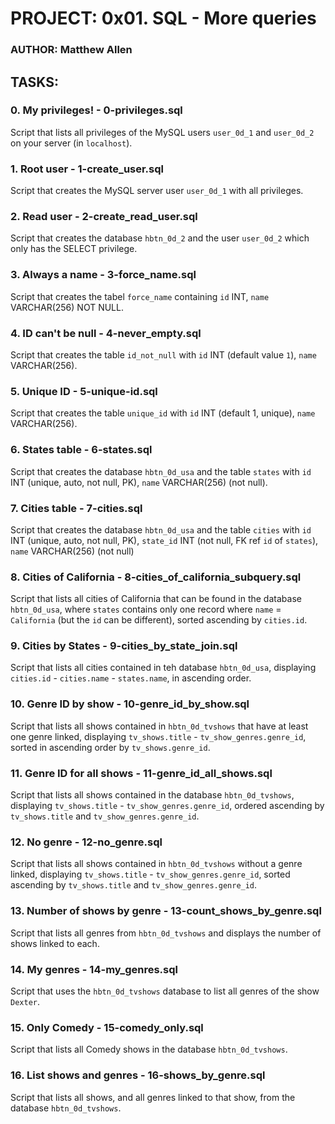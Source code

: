 # PROJECT: 0x01. SQL - More queries
### AUTHOR: Matthew Allen

## TASKS:
### 0. My privileges! - 0-privileges.sql
Script that lists all privileges of the MySQL users `user_0d_1` and `user_0d_2` on your server (in `localhost`).

### 1. Root user - 1-create_user.sql
Script that creates the MySQL server user `user_0d_1` with all privileges.

### 2. Read user - 2-create_read_user.sql
Script that creates the database `hbtn_0d_2` and the user `user_0d_2` which only has the SELECT privilege.

### 3. Always a name - 3-force_name.sql
Script that creates the tabel `force_name` containing `id` INT, `name` VARCHAR(256) NOT NULL.

### 4. ID can't be null - 4-never_empty.sql
Script that creates the table `id_not_null` with `id` INT (default value `1`), `name` VARCHAR(256).

### 5. Unique ID - 5-unique-id.sql
Script that creates the table `unique_id` with `id` INT (default 1, unique), `name` VARCHAR(256).

### 6. States table - 6-states.sql
Script that creates the database `hbtn_0d_usa` and the table `states` with `id` INT (unique, auto, not null, PK), `name` VARCHAR(256) (not null).

### 7. Cities table - 7-cities.sql
Script that creates the database `hbtn_0d_usa` and the table `cities` with `id` INT (unique, auto, not null, PK), `state_id` INT (not null, FK ref `id` of `states`), `name` VARCHAR(256) (not null)

### 8. Cities of California - 8-cities_of_california_subquery.sql
Script that lists all cities of California that can be found in the database `hbtn_0d_usa`, where `states` contains only one record where `name` = `California` (but the `id` can be different), sorted ascending by `cities.id`.

### 9. Cities by States - 9-cities_by_state_join.sql
Script that lists all cities contained in teh database `hbtn_0d_usa`, displaying `cities.id` - `cities.name` - `states.name`, in ascending order.

### 10. Genre ID by show - 10-genre_id_by_show.sql
Script that lists all shows contained in `hbtn_0d_tvshows` that have at least one genre linked, displaying `tv_shows.title` - `tv_show_genres.genre_id`, sorted in ascending order by `tv_shows.genre_id`.

### 11. Genre ID for all shows - 11-genre_id_all_shows.sql
Script that lists all shows contained in the database `hbtn_0d_tvshows`, displaying `tv_shows.title` - `tv_show_genres.genre_id`, ordered ascending by `tv_shows.title` and `tv_show_genres.genre_id`.

### 12. No genre - 12-no_genre.sql
Script that lists all shows contained in `hbtn_0d_tvshows` without a genre linked, displaying `tv_shows.title` - `tv_show_genres.genre_id`, sorted ascending by `tv_shows.title` and `tv_show_genres.genre_id`.

### 13. Number of shows by genre - 13-count_shows_by_genre.sql
Script that lists all genres from `hbtn_0d_tvshows` and displays the number of shows linked to each.

### 14. My genres - 14-my_genres.sql
Script that uses the `hbtn_0d_tvshows` database to list all genres of the show `Dexter`.

### 15. Only Comedy - 15-comedy_only.sql
Script that lists all Comedy shows in the database `hbtn_0d_tvshows`.

### 16. List shows and genres - 16-shows_by_genre.sql
Script that lists all shows, and all genres linked to that show, from the database `hbtn_0d_tvshows`.
